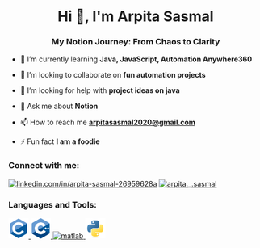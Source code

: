 <h1 align="center">Hi 👋, I'm Arpita Sasmal</h1>
<h3 align="center">My Notion Journey: From Chaos to Clarity</h3>

- 🌱 I’m currently learning **Java, JavaScript, Automation Anywhere360**

- 👯 I’m looking to collaborate on **fun automation projects**

- 🤝 I’m looking for help with **project ideas on java**

- 💬 Ask me about **Notion**

- 📫 How to reach me **arpitasasmal2020@gmail.com**

- ⚡ Fun fact **I am a foodie**

<h3 align="left">Connect with me:</h3>
<p align="left">
<a href="https://linkedin.com/in/linkedin.com/in/arpita-sasmal-26959628a" target="blank"><img align="center" src="https://raw.githubusercontent.com/rahuldkjain/github-profile-readme-generator/master/src/images/icons/Social/linked-in-alt.svg" alt="linkedin.com/in/arpita-sasmal-26959628a" height="30" width="40" /></a>
<a href="https://instagram.com/arpita._.sasmal" target="blank"><img align="center" src="https://raw.githubusercontent.com/rahuldkjain/github-profile-readme-generator/master/src/images/icons/Social/instagram.svg" alt="arpita._.sasmal" height="30" width="40" /></a>
</p>

<h3 align="left">Languages and Tools:</h3>
<p align="left"> <a href="https://www.cprogramming.com/" target="_blank" rel="noreferrer"> <img src="https://raw.githubusercontent.com/devicons/devicon/master/icons/c/c-original.svg" alt="c" width="40" height="40"/> </a> <a href="https://www.w3schools.com/cpp/" target="_blank" rel="noreferrer"> <img src="https://raw.githubusercontent.com/devicons/devicon/master/icons/cplusplus/cplusplus-original.svg" alt="cplusplus" width="40" height="40"/> </a> <a href="https://www.mathworks.com/" target="_blank" rel="noreferrer"> <img src="https://upload.wikimedia.org/wikipedia/commons/2/21/Matlab_Logo.png" alt="matlab" width="40" height="40"/> </a> <a href="https://www.python.org" target="_blank" rel="noreferrer"> <img src="https://raw.githubusercontent.com/devicons/devicon/master/icons/python/python-original.svg" alt="python" width="40" height="40"/> </a> </p>
